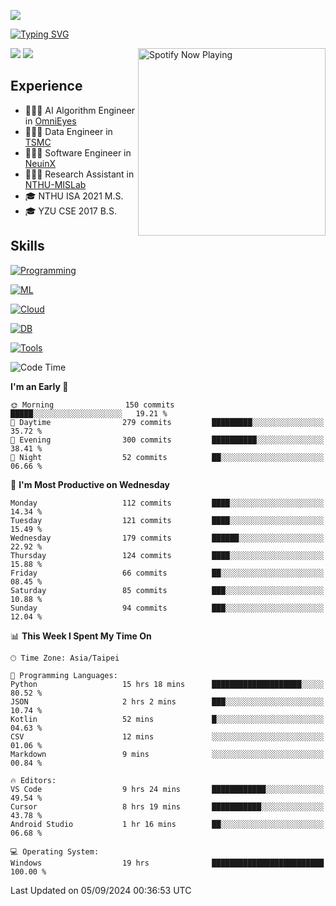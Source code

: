![](https://komarev.com/ghpvc/?username=peter0512lee&color=ff69b4)

[![Typing SVG](https://readme-typing-svg.herokuapp.com?color=F742BA&size=20&lines=Hi!+I'm+JYL)](https://git.io/typing-svg)

[<img src="https://spotify-now-playing.peter0512lee.vercel.app/api/spotify-playing" alt="Spotify Now Playing" width="300" align="right" />](https://open.spotify.com/user/21iyoswqgnkoe7peuesmqnhgy)

![](https://leetcard.jacoblin.cool/peter0512lee?theme=dark)
![](https://github-readme-activity-graph.vercel.app/graph?username=peter0512lee&theme=github)

## Experience
- 🧑🏻‍💻 AI Algorithm Engineer in [OmniEyes](https://www.theomnieyes.com/)
- 🧑🏻‍💻 Data Engineer in [TSMC](https://www.tsmc.com/)
- 🧑🏻‍💻 Software Engineer in [NeuinX](https://neuinx.com/)
- 🧑🏻‍💻 Research Assistant in [NTHU-MISLab](https://mislab.cs.nthu.edu.tw/)
- 🎓 NTHU ISA 2021 M.S.
- 🎓 YZU CSE 2017 B.S.

## Skills
[![Programming](https://skillicons.dev/icons?i=cpp,py,kotlin)](https://skillicons.dev)

[![ML](https://skillicons.dev/icons?i=pytorch,opencv,sklearn)](https://skillicons.dev)

<!-- [![Web](https://skillicons.dev/icons?i=html,css,react,tailwind,nodejs,vite)](https://skillicons.dev) -->

[![Cloud](https://skillicons.dev/icons?i=aws,azure,docker,k8s)](https://skillicons.dev)

[![DB](https://skillicons.dev/icons?i=postgresql,firebase,sqlite,mongodb)](https://skillicons.dev)

[![Tools](https://skillicons.dev/icons?i=git,github,githubactions,vscode,postman,anaconda,androidstudio)](https://skillicons.dev)

<!--
<table><tr><td valign="top" width="50%">

<img src="https://github-readme-stats-sigma-five.vercel.app/api?username=peter0512lee&hide_border=true&show_icons=true&locale=en&layout=compact&theme=dracula" align="left" style="width: 100%" />

</td><td valign="top" width="50%">

<img src="https://github-readme-stats-sigma-five.vercel.app/api/top-langs?username=peter0512lee&hide_border=true&show_icons=true&locale=en&layout=compact&theme=dracula" align="left" style="width: 100%" />

</td></tr></table>  
-->

<!--START_SECTION:waka-->
![Code Time](http://img.shields.io/badge/Code%20Time-1%2C264%20hrs%2027%20mins-blue)

**I'm an Early 🐤** 

```text
🌞 Morning                150 commits         █████░░░░░░░░░░░░░░░░░░░░   19.21 % 
🌆 Daytime                279 commits         █████████░░░░░░░░░░░░░░░░   35.72 % 
🌃 Evening                300 commits         ██████████░░░░░░░░░░░░░░░   38.41 % 
🌙 Night                  52 commits          ██░░░░░░░░░░░░░░░░░░░░░░░   06.66 % 
```
📅 **I'm Most Productive on Wednesday** 

```text
Monday                   112 commits         ████░░░░░░░░░░░░░░░░░░░░░   14.34 % 
Tuesday                  121 commits         ████░░░░░░░░░░░░░░░░░░░░░   15.49 % 
Wednesday                179 commits         ██████░░░░░░░░░░░░░░░░░░░   22.92 % 
Thursday                 124 commits         ████░░░░░░░░░░░░░░░░░░░░░   15.88 % 
Friday                   66 commits          ██░░░░░░░░░░░░░░░░░░░░░░░   08.45 % 
Saturday                 85 commits          ███░░░░░░░░░░░░░░░░░░░░░░   10.88 % 
Sunday                   94 commits          ███░░░░░░░░░░░░░░░░░░░░░░   12.04 % 
```


📊 **This Week I Spent My Time On** 

```text
🕑︎ Time Zone: Asia/Taipei

💬 Programming Languages: 
Python                   15 hrs 18 mins      ████████████████████░░░░░   80.52 % 
JSON                     2 hrs 2 mins        ███░░░░░░░░░░░░░░░░░░░░░░   10.74 % 
Kotlin                   52 mins             █░░░░░░░░░░░░░░░░░░░░░░░░   04.63 % 
CSV                      12 mins             ░░░░░░░░░░░░░░░░░░░░░░░░░   01.06 % 
Markdown                 9 mins              ░░░░░░░░░░░░░░░░░░░░░░░░░   00.84 % 

🔥 Editors: 
VS Code                  9 hrs 24 mins       ████████████░░░░░░░░░░░░░   49.54 % 
Cursor                   8 hrs 19 mins       ███████████░░░░░░░░░░░░░░   43.78 % 
Android Studio           1 hr 16 mins        ██░░░░░░░░░░░░░░░░░░░░░░░   06.68 % 

💻 Operating System: 
Windows                  19 hrs              █████████████████████████   100.00 % 
```


 Last Updated on 05/09/2024 00:36:53 UTC
<!--END_SECTION:waka-->


<!--
**peter0512lee/peter0512lee** is a ✨ _special_ ✨ repository because its `README.md` (this file) appears on your GitHub profile.

